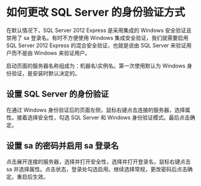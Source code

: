 # 如何更改 SQL Server 的身份验证方式
在默认情况下，SQL Server 2012 Express 是采用集成的 Windows 安全验证且禁用了 sa 登录名。有时不方便使用 Windows 集成安全验证，我们就需要启用 SQL Server 2012 Express 的混合安全验证，也就是说由 SQL Server 来验证用户而不是由 Windows 来验证用户。

启动页面的服务器名称组成为：机器名\\实例名。第一次使用默认为 Windows 身份验证，是安装时默认决定的。

## 设置 SQL Server 的身份验证
在通过 Windows 身份验证后的页面左侧，鼠标右键点击连接的服务器，选择属性。接着选择安全性，勾选 SQL Server 和 Windows 身份验证模式。最后点击确定。

## 设置 sa 的密码并启用 sa 登录名
点击展开连接的服务器，选择并打开安全性，选择并打开登录名，鼠标右键点击 sa 并选择属性。点击状态，登录处勾选启用。继续选择常规，更改密码后点击确定。重启后生效。
